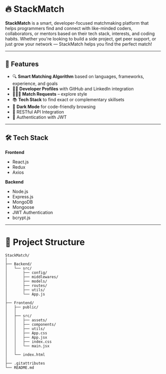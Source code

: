 # 🔥 StackMatch

**StackMatch** is a smart, developer-focused matchmaking platform that helps programmers find and connect with like-minded coders, collaborators, or mentors based on their tech stack, interests, and coding habits. Whether you're looking to build a side project, get peer support, or just grow your network — StackMatch helps you find the perfect match!

---

## 🧠 Features

- 🔍 **Smart Matching Algorithm** based on languages, frameworks, experience, and goals
- 🧑‍💻 **Developer Profiles** with GitHub and LinkedIn integration
- 🧑‍🤝‍🧑 **Match Requests** – explore style
- 📚 **Tech Stack** to find exact or complementary skillsets
- 🌙 **Dark Mode** for code-friendly browsing
- 🔗 RESTful API Integration
- 🔐 Authentication with JWT

---
 ## 🛠️ Tech Stack

**Frontend**  
- React.js   
- Redux 
- Axios

**Backend**  
- Node.js
- Express.js
- MongoDB
- Mongoose
- JWT Authentication
- bcrypt.js

---

# 📁 Project Structure
```
StackMatch/
│
├── Backend/
│   └── src/
│       ├── config/
│       ├── middlewares/
│       ├── models/
│       ├── routes/
│       ├── utils/
│       └── App.js
│
├── Frontend/
│   ├── public/
│   │
│   ├── src/
│   │   ├── assets/
│   │   ├── components/
│   │   ├── utils/
│   │   ├── App.css
│   │   ├── App.jsx
│   │   ├── index.css
│   │   └── main.jsx
│   │
│   └── index.html
│
├── .gitattributes
└── README.md
```
